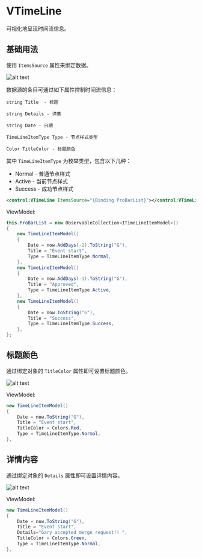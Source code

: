 
# VTimeLine

可视化地呈现时间流信息。


## 基础用法


使用 `ItemsSource` 属性来绑定数据。


![alt text](assets/image-77.png)




数据源的条目可通过如下属性控制时间流信息：

```
string Title  - 标题

string Details - 详情

string Date - 日期

TimeLineItemType Type - 节点样式类型

Color TitleColor - 标题颜色
```

其中 `TimeLineItemType` 为枚举类型，包含以下几种：

* Normal - 普通节点样式
* Active - 当前节点样式
* Success - 成功节点样式


```xml
<control:VTimeLine ItemsSource="{Binding ProBarList}"></control:VTimeLine>
```


ViewModel:

```csharp
this.ProBarList = new ObservableCollection<ITimeLineItemModel>()
{
    new TimeLineItemModel()
    {
        Date = now.AddDays(-2).ToString("G"),
        Title = "Event start",
        Type = TimeLineItemType.Normal,
    },
    new TimeLineItemModel()
    {
        Date = now.AddDays(-1).ToString("G"),
        Title = "Approved",
        Type = TimeLineItemType.Active,
    },
    new TimeLineItemModel()
    {
        Date = now.ToString("G"),
        Title = "Success",
        Type = TimeLineItemType.Success,
    },
};
```

## 标题颜色


通过绑定对象的 `TitleColor` 属性即可设置标题颜色。

![alt text](assets/image-78.png)


ViewModel:

```csharp
new TimeLineItemModel()
{
    Date = now.ToString("G"),
    Title = "Event start",
    TitleColor = Colors.Red,
    Type = TimeLineItemType.Normal,
},
```

## 详情内容


通过绑定对象的 `Details` 属性即可设置详情内容。

![alt text](assets/image-79.png)


ViewModel:

```csharp
new TimeLineItemModel()
{
    Date = now.ToString("G"),
    Title = "Event start",
    Details="Gary accepted merge request!! ",
    TitleColor = Colors.Green,
    Type = TimeLineItemType.Normal,
},   
```

